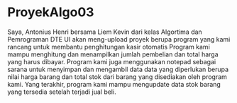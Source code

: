 # ProyekAlgo03
Saya, Antonius Henri bersama Liem Kevin dari kelas Algortima dan Pemrograman DTE UI akan meng-upload proyek berupa program yang kami rancang untuk membantu penghitungan kasir otomatis 
Program kami mampu menghitung dan menampilkan jumlah pembelian dan total harga yang harus dibayar. 
Program kami juga menggunakan notepad sebagai sarana untuk menyimpan dan mengambil data data yang diperlukan berupa nilai harga barang dan total stok dari barang yang disediakan oleh program kami.
Yang terakhir, program kami mampu mengupdate data stok barang yang tersedia setelah terjadi jual beli.

